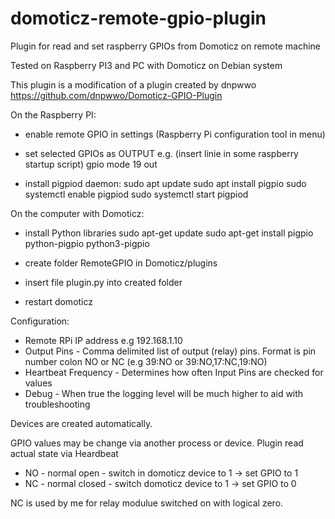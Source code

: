 # domoticz-remote-gpio-plugin 
Plugin for read and set raspberry GPIOs from Domoticz on remote machine

Tested on Raspberry PI3 and PC with Domoticz on Debian system

This plugin is a modification of a plugin created by dnpwwo https://github.com/dnpwwo/Domoticz-GPIO-Plugin

On the Raspberry PI:
- enable remote GPIO in settings (Raspberry Pi configuration tool in menu)
- set selected GPIOs as OUTPUT
  e.g. (insert linie in some raspberry startup script)
    gpio mode 19 out  
  
- install pigpiod daemon:
    sudo apt update
    sudo apt install pigpio
    sudo systemctl enable pigpiod
    sudo systemctl start pigpiod
 
 On the computer with Domoticz:
 - install Python libraries
    sudo apt-get update
    sudo apt-get install pigpio python-pigpio python3-pigpio

- create folder RemoteGPIO in Domoticz/plugins
- insert file plugin.py into created folder
- restart domoticz

Configuration:
- Remote RPi IP address e.g 192.168.1.10
- Output Pins - Comma delimited list of output (relay) pins. Format is pin number colon NO or NC (e.g 39:NO or 39:NO,17:NC,19:NO)
- Heartbeat Frequency - Determines how often Input Pins are checked for values
- Debug - When true the logging level will be much higher to aid with troubleshooting
   
 Devices are created automatically.

 GPIO values may be change via another process or device. Plugin read actual state via Heardbeat
- NO - normal open - switch in domoticz device to 1 -> set GPIO to 1
- NC - normal closed - switch domoticz device to 1 -> set GPIO to 0
 
 NC is used by me for relay modulue switched on with logical zero.
